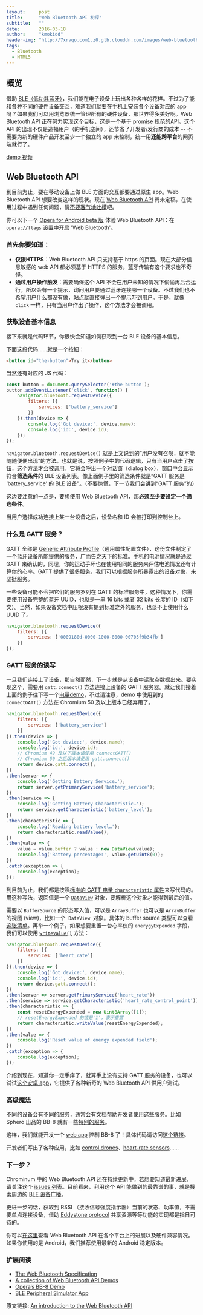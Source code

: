 ```yaml
---
layout:     post
title:      "Web Bluetooth API 初探"
subtitle:   ""
date:       2016-03-18
author:     "kmokidd"
header-img: "http://7xrvqo.com1.z0.glb.clouddn.com/images/web-bluetooth-api.5d35e190.jpg"
tags:
  - Bluetooth
  - HTML5
---
```


## 概览

借助 [BLE（低功耗蓝牙）](https://en.wikipedia.org/wiki/Bluetooth_low_energy)，我们能在电子设备上玩出各种各样的花样。不过为了能和各种不同的硬件设备交互，难道我们就要在手机上安装各个设备对应的 app 吗？如果我们可以用浏览器统一管理所有的硬件设备，那世界得多美好啊。Web Bluetooth API 正在努力实现这个目标，这是一个基于 promise 规范的API。这个 API 的出现不仅是造福用户（的手机空间），还节省了开发者/发行商的成本 -- 不需要为新的硬件产品开发至少一个独立的 app 来控制，统一用**还能跨平台**的网页端就行了。

[demo 视频](https://dev.opera.com/articles/web-bluetooth-intro/video.mp4)

## Web Bluetooth API

到目前为止，要在移动设备上做 BLE 方面的交互都要通过原生 app。Web Bluetooth API 想要改变这样的现状。现在 [Web Bluetooth API](https://webbluetoothcg.github.io/web-bluetooth/) 尚未定稿，在使用过程中遇到任何问题，请[不要客气地吐槽](https://github.com/WebBluetoothCG/web-bluetooth/issues)吧。

你可以下一个 [Opera for Android beta 版](https://play.google.com/store/apps/details?id=com.opera.browser.beta) 体验 Web Bluetooth API：在 ```opera://flags``` 设置中开启 'Web Bluetooth'。

### 首先你要知道：

+ **仅限HTTPS**：Web Bluetooth API 只支持基于 https 的页面。现在大部分信息敏感的 web API 都必须基于 HTTPS 的服务，蓝牙传输有这个要求也不奇怪。
+ **通过用户操作触发**：需要确保这个 API 不会在用户未知的情况下偷偷再后台运行，所以会有一个提示，询问用户要通过蓝牙连接哪一个设备。不过我们也不希望用户什么都没有做，站点就直接弹出一个提示吓到用户。于是，就像 ```click``` 一样，只有当用户作出了操作，这个方法才会被调用。


### 获取设备基本信息

接下来就是代码环节，你很快会知道如何获取到一台 BLE 设备的基本信息。

下面这段代码……就是一个按钮：

``` html
<button id="the-button">Try it</button>
```

当然还有对应的 JS 代码：

``` javascript
const button = document.querySelector('#the-button');
button.addEventListener('click', function() {
	navigator.bluetooth.requestDevice({
		filters: [{
			services: ['battery_service']
		}]
	}).then(device => {
		console.log('Got device:', device.name);
		console.log('id:', device.id);
	});
});
```

```navigator.bluetooth.requestDevice()``` 就是上文说到的“用户没有召唤，就不能随随便便出现”的方法。也就是说，按照例子中的代码逻辑，只有当用户点击了按钮，这个方法才会被调用。它将会呼出一个对话窗（dialog box），窗口中会显示符合**筛选条件**的 BLE 设备列表。像上面例子里的筛选条件就是“GATT 服务是 ‘battery_service’ 的 BLE 设备”。（不要惊慌，下一节我们会讲到“GATT 服务”的）

这边要注意的一点是，要想使用 Web Bluetooth API，那**必须至少要设定一个筛选条件**。

当用户选择成功连接上某一台设备之后，设备名和 ID 会被打印到控制台上。

### 什么是 GATT 服务？

GATT 全称是 [Generic Attribute Profile](https://developer.bluetooth.org/TechnologyOverview/Pages/GATT.aspx)（通用属性配置文件），这份文件制定了一个蓝牙设备所能提供的服务，广而告之天下的标准。手机的电池情况就是通过 GATT 来确认的，同理，你的运动手环也在使用相同的服务来评估电池情况还有计算你的心率。GATT 提供了[很多服务](https://developer.bluetooth.org/gatt/services/Pages/ServicesHome.aspx)，我们可以根据服务所暴露出的设备对象，来坚挺服务。

一些设备可能不会把它们的服务罗列在 GATT 的标准服务中，这种情况下，你需要使用设备完整的蓝牙 UUID，也就是一串 16 bits 或者 32 bits 长度的 ID（如下文）。当然，如果设备文档中压根没有提到标准之外的服务，也谈不上使用什么 UUID 了。

``` javascript
navigator.bluetooth.requestDevice({
	filters: [{
		services: ['0009180d-0000-1000-8000-00705f9b34fb']
	}]
});
```

### GATT 服务的读写

一旦我们连接上了设备，那自然而然，下一步就是从设备中读取点数据出来。要实现这个，需要用 ```gatt.connect()``` 方法连接上设备的 GATT 服务器。就让我们接着上面的例子往下写一个[电量demo](https://googlechrome.github.io/samples/web-bluetooth/battery-level.html)，不过请注意，demo 中使用到的 ```connectGATT()``` 方法在 Chromium 50 及以上版本已经弃用了。

``` javascript
navigator.bluetooth.requestDevice({
	filters: [{
		services: ['battery_service']
	}]
}).then(device => {
	console.log('Got device:', device.name);
	console.log('id:', device.id);
    // Chromium 49 及以下版本请使用 connectGATT()
    // Chromium 50 之后版本请使用 gatt.connect()
	return device.gatt.connect();
})
.then(server => {
	console.log('Getting Battery Service…');
	return server.getPrimaryService('battery_service');
})
.then(service => {
	console.log('Getting Battery Characteristic…');
	return service.getCharacteristic('battery_level');
})
.then(characteristic => {
	console.log('Reading battery level…');
	return characteristic.readValue();
})
.then(value => {
	value = value.buffer ? value : new DataView(value);
	console.log('Battery percentage:', value.getUint8(0));
})
.catch(exception => {
	console.log(exception);
});
```

到目前为止，我们都是按照[标准的 GATT 电量 ```characteristic``` 属性](https://developer.bluetooth.org/gatt/characteristics/Pages/CharacteristicViewer.aspx?u=org.bluetooth.characteristic.battery_level.xml)来写代码的。用这种写法，返回值是一个  [`DataView`](https://docs.webplatform.org/wiki/javascript/DataView) 对象，要解析这个对象才能得到最后的值。

需要以 ```BufferSource``` 的形态写入值，可以是 ```ArrayBuffer``` 也可以是 ```ArrayBuffer``` 的视图 (view)，比如一个  `DataView`  对象。具体的 buffer source 类型可以查看[这张清单](https://heycam.github.io/webidl/#idl-buffer-source-types)。再举一个例子，如果想要重置一台心率仪的 ```enerygyExpended``` 字段，我们可以使用 [`writeValue()`](https://webbluetoothcg.github.io/web-bluetooth/#dom-bluetoothremotegattcharacteristic-writevalue) 方法：

``` javascript
navigator.bluetooth.requestDevice({
	filters: [{
		services: ['heart_rate']
	}]
}).then(device => {
	console.log('Got device:', device.name);
	console.log('id:', device.id);
	return device.gatt.connect();
})
.then(server => server.getPrimaryService('heart_rate'))
.then(service => service.getCharacteristic('heart_rate_control_point'))
.then(characteristic => {
	const resetEnergyExpended = new Uint8Array([1]);
	// resetEnergyExpended 的值是'1'，表示重置
	return characteristic.writeValue(resetEnergyExpended);
})
.then(value => {
	console.log('Reset value of energy expended field');
})
.catch(exception => {
	console.log(exception);
});
```

介绍到现在，知道你一定手痒了，就算手上没有支持 GATT 服务的设备，也可以试试[这个安卓 app](https://github.com/WebBluetoothCG/ble-test-peripheral-android)，它提供了各种新奇的 Web Bluetooth API 供用户测试。

### 高级魔法

不同的设备会有不同的服务，通常会有文档帮助开发者使用这些服务。比如 Sphero 出品的 BB-8 就有一些[特别的服务](https://github.com/orbotix/DeveloperResources/blob/master/docs/Sphero_API_1.50.pdf)。

这样，我们就能开发一个 [web app](https://operasoftware.github.io/bb8/) 控制 BB-8 了！具体代码请访问[这个链接](https://github.com/operasoftware/bb8)。

开发者们写出了各种应用，比如 [control drones](https://github.com/poshaughnessy/web-bluetooth-parrot-drone)、[heart-rate sensors](https://github.com/WebBluetoothCG/demos/blob/gh-pages/heart-rate-sensor)……

### 下一步？

Chrominum 中的 Web Bluetooth API 还在持续更新中，若想要知道最新进展，请关注这个 [issues 列表](https://github.com/WebBluetoothCG/web-bluetooth/issues)。目前看来，利用这个 API 能做到的最靠谱的事，就是搜索周边的 [BLE 设备广播](https://github.com/WebBluetoothCG/web-bluetooth/issues/191)。

更进一步的话，获取到 RSSI （接收信号强度指示器）当前的状态、功率值，不需要单点连接设备，借助 [Eddystone protocol](https://en.wikipedia.org/wiki/Eddystone_%28Google%29) 共享资源等等功能的实现都是指日可待的。

你可以[在这里](https://github.com/WebBluetoothCG/web-bluetooth/blob/gh-pages/implementation-status.md)查看 Web Bluetooth API 在各个平台上的进展以及硬件兼容情况。如果你使用的是 Android，我们推荐使用最新的 Android 稳定版本。

### 扩展阅读

- [The Web Bluetooth Specification](https://webbluetoothcg.github.io/web-bluetooth)
- [A collection of Web Bluetooth API Demos](https://github.com/WebBluetoothCG/demos)
- [Opera’s BB-8 Demo](https://github.com/operasoftware/bb8)
- [BLE Peripheral Simulator App](https://github.com/WebBluetoothCG/ble-test-peripheral-android)



原文链接: [An introduction to the Web Bluetooth API](https://dev.opera.com/articles/web-bluetooth-intro/)













